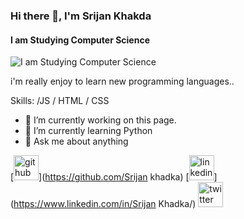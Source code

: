 ### Hi there 👋, I'm Srijan Khakda
#### I am Studying Computer Science
![I am Studying Computer Science](https://pbs.twimg.com/profile_banners/1011082568832126976/1669012305/1500x500)

i'm really enjoy to learn new programming languages..

Skills: /JS / HTML / CSS

- 🔭 I’m currently working on this page. 
- 🌱 I’m currently learning Python 
- 💬 Ask me about anything 


[<img src='https://cdn.jsdelivr.net/npm/simple-icons@3.0.1/icons/github.svg' alt='github' height='40'>](https://github.com/Srijan khadka)  [<img src='https://cdn.jsdelivr.net/npm/simple-icons@3.0.1/icons/linkedin.svg' alt='linkedin' height='40'>](https://www.linkedin.com/in/Srijan Khadka/)  [<img src='https://cdn.jsdelivr.net/npm/simple-icons@3.0.1/icons/twitter.svg' alt='twitter' height='40'>](https://twitter.com/@Srijankhadka5)  

